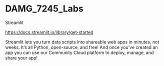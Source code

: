 # DAMG_7245_Labs

Streamlit

https://docs.streamlit.io/library/get-started

Streamlit lets you turn data scripts into shareable web apps in minutes, not weeks. It’s all Python, open-source, and free! And once you’ve created an app you can use our Community Cloud platform to deploy, manage, and share your app!